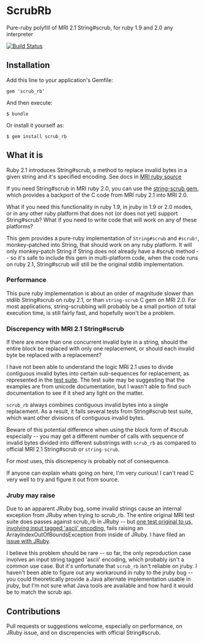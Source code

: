 # ScrubRb

Pure-ruby polyfill of MRI 2.1 String#scrub, for ruby 1.9 and 2.0 any interpreter

[![Build Status](https://travis-ci.org/jrochkind/scrub_rb.png?branch=master)](https://travis-ci.org/jrochkind/scrub_rb)

## Installation

Add this line to your application's Gemfile:

    gem 'scrub_rb'

And then execute:

    $ bundle

Or install it yourself as:

    $ gem install scrub_rb


## What it is

Ruby 2.1 introduces String#scrub, a method to replace invalid bytes in a given string
and it's specified encoding.  See docs in [MRI ruby source](https://github.com/ruby/ruby/blob/1e8a05c1dfee94db9b6b825097e1d192ad32930a/string.c#L7772)

If you need String#scrub in MRI ruby 2.0, you can use the [string-scrub gem](https://github.com/hsbt/string-scrub), which provides a backport of the C code from MRI ruby 2.1 into MRI 2.0.

What if you need this functionality in ruby 1.9, in jruby in 1.9 or 2.0 modes, or in
any other ruby platform that does not (or does not yet) support String#scrub?  What if
you need to write code that will work on any of these platforms?

This gem provides a pure-ruby implementation of `String#scrub` and `#scrub!`, monkey-patched into
String, that should work on any ruby platform.  It will only monkey-patch String
if String does not already have a #scrub method -- so it's safe to include
this gem in multi-platform code, when the code runs on ruby 2.1, String#scrub will
still be the original stdlib implementation.

### Performance

This pure ruby implementation is about an order of magnitude slower than stdlib String#scrub on ruby 2.1, or than `string-scrub` C gem on MRI 2.0.   For most applications, string-scrubbing will probably be a small portion of total execution time, is still fairly fast, and hopefully won't be a problem. 

### Discrepency with MRI 2.1 String#scrub

If there are more than one concurrent invalid byte in a string, should the entire block be replaced with only one replacement, or should each invalid byte be replaced with a replacement?

I have not been able to understand the logic MRI 2.1 uses to divide contiguous invalid bytes into
certain sub-sequences for replacement, as represented in the [test suite](https://github.com/ruby/ruby/blob/3ac0ec4ecdea849143ed64e8935e6675b341e44b/test/ruby/test_m17n.rb#L1505).  The test suite may be suggesting that the examples are from unicode documentation, but I wasn't able to find such documentation to see if it shed any light on the matter.

`scrub_rb` always combines contiguous invalid bytes into a single replacement. As a result, it fails several tests from String#scrub test suite, which want other divisions of contiguous invalid bytes.

Beware of this potential difference when using the block form of #scrub especially -- you may get a different number of calls with sequence of invalid bytes divided into different substrings with `scrub_rb` as compared to official MRI 2.1 String#scrub or `string-scrub`.

For most uses, this discrepency is probably not of consequence.

If anyone can explain whats going on here, I'm very curious! I can't read C very well to try and figure it out from source.

### Jruby may raise

Due to an apparent JRuby bug, some invalid strings cause an internal
exception from JRuby when trying to scrub_rb. The entire original MRI test suite
does passes against scrub_rb in JRuby -- but [one test original to us, involving
input tagged 'ascii' encoding](https://github.com/jrochkind/scrub_rb/blob/master/test/scrub_test.rb#L67),  fails raising an ArrayIndexOutOfBoundsException
from inside of JRuby.  I have filed an [issue with JRuby](https://github.com/jruby/jruby/issues/1361).

I believe this problem should be rare -- so far, the only reproduction case involves an input string tagged 'ascii' encoding, which probably isn't a common use case. But it's unfortunate
that `scrub_rb` isn't reliable on jruby.  I haven't been able to figure out any workaround in ruby to the jruby bug -- you could theoretically provide a Java alternate implementation usable in jruby, but I'm not sure what Java tools are available and how hard it would be to match the scrub api.

## Contributions

Pull requests or suggestions welcome, especially on performance, on JRuby issue, and on discrepencies with official String#scrub. 